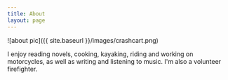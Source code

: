 ```yaml
---
title: About
layout: page
---
```


![about pic]({{ site.baseurl }}/images/crashcart.png)


I enjoy reading novels, cooking, kayaking, riding and working on motorcycles, as well as writing and listening to music. I'm also a volunteer firefighter.


